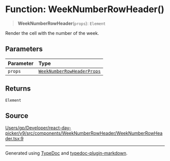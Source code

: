 # Function: WeekNumberRowHeader()

> **WeekNumberRowHeader**(`props`): `Element`

Render the cell with the number of the week.

## Parameters

| Parameter | Type |
| :------ | :------ |
| `props` | [`WeekNumberRowHeaderProps`](/api/interfaces/WeekNumberRowHeaderProps.md) |

## Returns

`Element`

## Source

[Users/gp/Developer/react-day-picker/v9/src/components/WeekNumberRowHeader/WeekNumberRowHeader.tsx:9](https://github.com/gpbl/react-day-picker/blob/005599683/src/components/WeekNumberRowHeader/WeekNumberRowHeader.tsx#L9)

***

Generated using [TypeDoc](https://typedoc.org) and [typedoc-plugin-markdown](https://typedoc-plugin-markdown.org).
